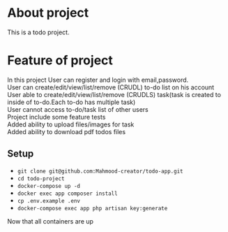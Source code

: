 # About project

This is a todo project.

# Feature of project

In this project User can register and login with email,password.<br>
User can create/edit/view/list/remove (CRUDL) to-do list on his account<br>
User able to create/edit/view/list/remove (CRUDLS) task(task is created to inside of to-do.Each to-do has multiple task)<br>
User cannot access to-do/task list of other users<br>
Project include some feature tests<br>
Added ability to upload files/images for task<br>
Added ability to download pdf todos files<br>


## Setup
- `git clone git@github.com:Mahmood-creator/todo-app.git`
- `cd todo-project`
- `docker-compose up -d`
- `docker exec app composer install`
- `cp .env.example .env`
- `docker-compose exec app php artisan key:generate`

Now that all containers are up
